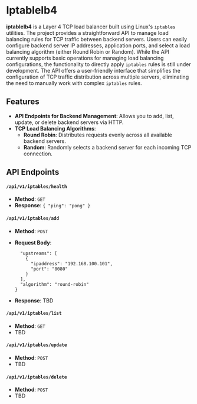 # Iptablelb4

**iptablelb4** is a Layer 4 TCP load balancer built using Linux's `iptables` utilities. The project provides a straightforward API to manage load balancing rules for TCP traffic between backend servers. Users can easily configure backend server IP addresses, application ports, and select a load balancing algorithm (either Round Robin or Random). While the API currently supports basic operations for managing load balancing configurations, the functionality to directly apply `iptables` rules is still under development. The API offers a user-friendly interface that simplifies the configuration of TCP traffic distribution across multiple servers, eliminating the need to manually work with complex `iptables` rules.

## Features

- **API Endpoints for Backend Management**: Allows you to add, list, update, or delete backend servers via HTTP.
- **TCP Load Balancing Algorithms**:
  - **Round Robin**: Distributes requests evenly across all available backend servers.
  - **Random**: Randomly selects a backend server for each incoming TCP connection.

## API Endpoints

#### `/api/v1/iptables/health`

- **Method**: `GET`
- **Response**: `{ "ping": "pong" }`

#### `/api/v1/iptables/add`

- **Method**: `POST`
- **Request Body**:

  ```{
    "upstreams": [
      {
        "ipaddress": "192.168.100.101",
        "port": "8080"
      }
    ],
    "algorithm": "round-robin"
  }

  ```

- **Response**: TBD

#### `/api/v1/iptables/list`

- **Method**: `GET`
- TBD

#### `/api/v1/iptables/update`

- **Method**: `POST`
- TBD

#### `/api/v1/iptables/delete`

- **Method**: `POST`
- TBD
